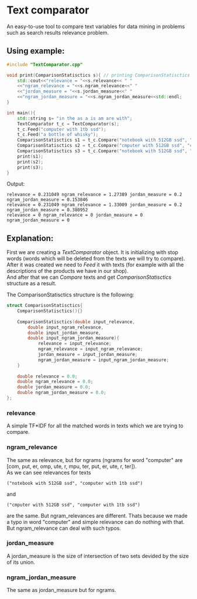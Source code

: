 # Text comparator

An easy-to-use tool to compare text variables for data mining in problems such as search results relevance problem.  

## Using example:  
```cpp
#include "TextComparator.cpp"

void print(ComparisonStatisctics s){ // printing ComparisonStatisctics
	std::cout<<"relevance = "<<s.relevance<< " "
	<<"ngram_relevance = "<<s.ngram_relevance<<" "
	<<"jordan_measure = "<<s.jordan_measure<<" "
	<<"ngram_jordan_measure = "<<s.ngram_jordan_measure<<std::endl;
}

int main(){
	std::string s= "in the as a is am are with";
	TextComparator t_c = TextComparator(s);
	t_c.Feed("computer with 1tb ssd");
	t_c.Feed("a bottle of whisky");
	ComparisonStatisctics s1 = t_c.Compare("notebook with 512GB ssd", "computer with 1tb ssd");
	ComparisonStatisctics s2 = t_c.Compare("cmputer with 512GB ssd", "computer with 1tb ssd");
	ComparisonStatisctics s3 = t_c.Compare("notebook with 512GB ssd", "a bottle of whisky");
	print(s1);
	print(s2);
	print(s3);
}
```
Output:  
```
relevance = 0.231049 ngram_relevance = 1.27389 jordan_measure = 0.2 ngram_jordan_measure = 0.153846
relevance = 0.231049 ngram_relevance = 1.33009 jordan_measure = 0.2 ngram_jordan_measure = 0.380952
relevance = 0 ngram_relevance = 0 jordan_measure = 0 ngram_jordan_measure = 0
```
## Explanation:  
First we are creating a _TextComparator_ object. It is initializing with stop words (words which will be deleted from the texts we will try to compare).  
After it was created we need to _Feed_ it with texts (for example with all the descriptions of the products we have in our shop).  
And after that we can _Compare_ texts and get _ComparisonStatisctics_ structure as a result.  

The ComparisonStatisctics structure is the following:  
```cpp
struct ComparisonStatisctics{
	ComparisonStatisctics(){}
	
	ComparisonStatisctics(double input_relevance,
		double input_ngram_relevance,
		double input_jordan_measure,
		double input_ngram_jordan_measure){
			relevance = input_relevance;
			ngram_relevance = input_ngram_relevance;
			jordan_measure = input_jordan_measure;
			ngram_jordan_measure = input_ngram_jordan_measure;
	}
	
	double relevance = 0.0;
	double ngram_relevance = 0.0;
	double jordan_measure = 0.0;
	double ngram_jordan_measure = 0.0;
};
```

### relevance  
A simple TF*IDF for all the matched words in texts which we are trying to compare.  
### ngram_relevance  
The same as relevance, but for ngrams (ngrams for word "computer" are [com, put, er, omp, ute, r, mpu, ter, put, er, ute, r, ter]).  
As we can see relevances for texts  
 ```
("notebook with 512GB ssd", "computer with 1tb ssd")  
```
and
```  
("cmputer with 512GB ssd", "computer with 1tb ssd")  
```
are the same. But ngram_relevances are different. Thats because we made a typo in word "computer" and simple relevance can do nothing with that. But ngram_relevance can deal with such typos.
### jordan_measure  
A jordan_measure is the size of intersection of two sets devided by the size of its union.  
### ngram_jordan_measure  
The same as jordan_measure but for ngrams.
